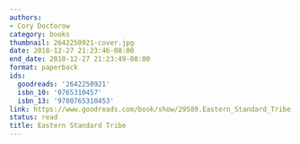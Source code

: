 ```yaml
---
authors:
- Cory Doctorow
category: books
thumbnail: 2642250921-cover.jpg
date: 2018-12-27 21:23:46-08:00
end_date: 2018-12-27 21:23:49-08:00
format: paperback
ids:
  goodreads: '2642250921'
  isbn_10: '0765310457'
  isbn_13: '9780765310453'
link: https://www.goodreads.com/book/show/29589.Eastern_Standard_Tribe
status: read
title: Eastern Standard Tribe
---
```

